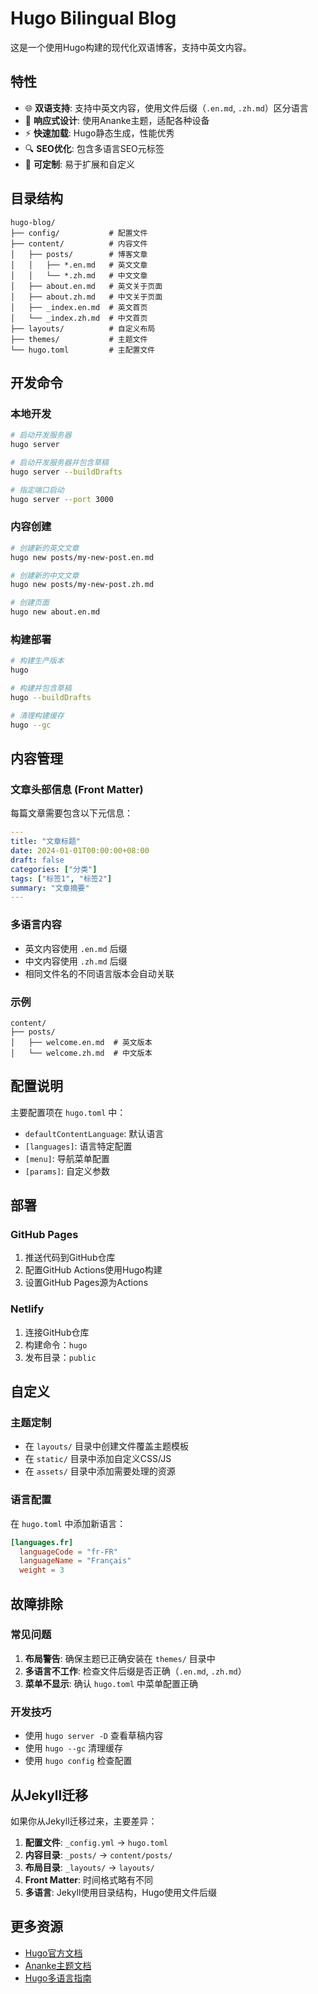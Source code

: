 # Hugo Bilingual Blog

这是一个使用Hugo构建的现代化双语博客，支持中英文内容。

## 特性

- 🌐 **双语支持**: 支持中英文内容，使用文件后缀（`.en.md`, `.zh.md`）区分语言
- 📱 **响应式设计**: 使用Ananke主题，适配各种设备
- ⚡ **快速加载**: Hugo静态生成，性能优秀
- 🔍 **SEO优化**: 包含多语言SEO元标签
- 🎨 **可定制**: 易于扩展和自定义

## 目录结构

```
hugo-blog/
├── config/           # 配置文件
├── content/          # 内容文件
│   ├── posts/        # 博客文章
│   │   ├── *.en.md   # 英文文章
│   │   └── *.zh.md   # 中文文章
│   ├── about.en.md   # 英文关于页面
│   ├── about.zh.md   # 中文关于页面
│   ├── _index.en.md  # 英文首页
│   └── _index.zh.md  # 中文首页
├── layouts/          # 自定义布局
├── themes/           # 主题文件
└── hugo.toml         # 主配置文件
```

## 开发命令

### 本地开发
```bash
# 启动开发服务器
hugo server

# 启动开发服务器并包含草稿
hugo server --buildDrafts

# 指定端口启动
hugo server --port 3000
```

### 内容创建
```bash
# 创建新的英文文章
hugo new posts/my-new-post.en.md

# 创建新的中文文章  
hugo new posts/my-new-post.zh.md

# 创建页面
hugo new about.en.md
```

### 构建部署
```bash
# 构建生产版本
hugo

# 构建并包含草稿
hugo --buildDrafts

# 清理构建缓存
hugo --gc
```

## 内容管理

### 文章头部信息 (Front Matter)

每篇文章需要包含以下元信息：

```yaml
---
title: "文章标题"
date: 2024-01-01T00:00:00+08:00
draft: false
categories: ["分类"]
tags: ["标签1", "标签2"]
summary: "文章摘要"
---
```

### 多语言内容

- 英文内容使用 `.en.md` 后缀
- 中文内容使用 `.zh.md` 后缀
- 相同文件名的不同语言版本会自动关联

### 示例
```
content/
├── posts/
│   ├── welcome.en.md  # 英文版本
│   └── welcome.zh.md  # 中文版本
```

## 配置说明

主要配置项在 `hugo.toml` 中：

- `defaultContentLanguage`: 默认语言
- `[languages]`: 语言特定配置
- `[menu]`: 导航菜单配置
- `[params]`: 自定义参数

## 部署

### GitHub Pages
1. 推送代码到GitHub仓库
2. 配置GitHub Actions使用Hugo构建
3. 设置GitHub Pages源为Actions

### Netlify
1. 连接GitHub仓库
2. 构建命令：`hugo`
3. 发布目录：`public`

## 自定义

### 主题定制
- 在 `layouts/` 目录中创建文件覆盖主题模板
- 在 `static/` 目录中添加自定义CSS/JS
- 在 `assets/` 目录中添加需要处理的资源

### 语言配置
在 `hugo.toml` 中添加新语言：

```toml
[languages.fr]
  languageCode = "fr-FR" 
  languageName = "Français"
  weight = 3
```

## 故障排除

### 常见问题
1. **布局警告**: 确保主题已正确安装在 `themes/` 目录中
2. **多语言不工作**: 检查文件后缀是否正确（`.en.md`, `.zh.md`）
3. **菜单不显示**: 确认 `hugo.toml` 中菜单配置正确

### 开发技巧
- 使用 `hugo server -D` 查看草稿内容
- 使用 `hugo --gc` 清理缓存
- 使用 `hugo config` 检查配置

## 从Jekyll迁移

如果你从Jekyll迁移过来，主要差异：

1. **配置文件**: `_config.yml` → `hugo.toml`
2. **内容目录**: `_posts/` → `content/posts/`
3. **布局目录**: `_layouts/` → `layouts/`
4. **Front Matter**: 时间格式略有不同
5. **多语言**: Jekyll使用目录结构，Hugo使用文件后缀

## 更多资源

- [Hugo官方文档](https://gohugo.io/documentation/)
- [Ananke主题文档](https://github.com/theNewDynamic/gohugo-theme-ananke)
- [Hugo多语言指南](https://gohugo.io/content-management/multilingual/)